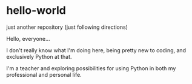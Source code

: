 # hello-world

just another repository (just following directions)

Hello, everyone...

I don't really know what I'm doing here, being pretty new to coding, and exclusively Python at that.

I'm a teacher and exploring possibilities for using Python in both my professional and personal life.
